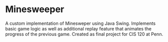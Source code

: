 # Minesweeper

A custom implementation of Minesweper using Java Swing. Implements basic game logic as well as additional replay feature that animates the progress of the previous game. Created as final project for CIS 120 at Penn.
